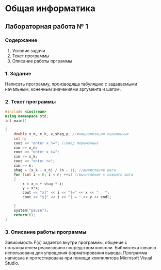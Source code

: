 # Общая информатика

## Лабораторная работа № 1

### Содержание

1. Условие задачи
2. Текст программы
3. Описание работы прграммы

### 1. Задание

Написать программу, производяща табуляцию с задаваемыми начальным, конечным значениями аргумента и шагом.

### 2. Текст программы
```c++
#include <iostream>
using namespace std;
int main()

{
	double x_n, x_k, x,shag,y; //инициализация переменных
	int n;
	cout << "enter x_n="; //ввод переменных
	cin >> x_n;
	cout << "enter x_k=";
	cin >> x_k;
	cout << "enter n=";
	cin >> n;
	shag = (x_k - x_n) / (n - 1); //вычисление шага
	for (int i = 0; i < n; ++i) //вычисление x каждого шага
	{
		x = x_n + shag * i;
		y = x*x;
		cout << "x[" << i << "]=" << x << "   ";
		cout << "y[" << i << "] = " << y << endl;

	}
	system("pause");
	return(0);
}
```
### 3. Описание работы программы
Зависимость F(x) задается внутри программы, общение с пользователем реализовано посредством консоли. Библиотека iomanip использована для упрощения форматирования вывода. Программа написана и протестирована при помощи компилятора Microsoft Visual Studio.
